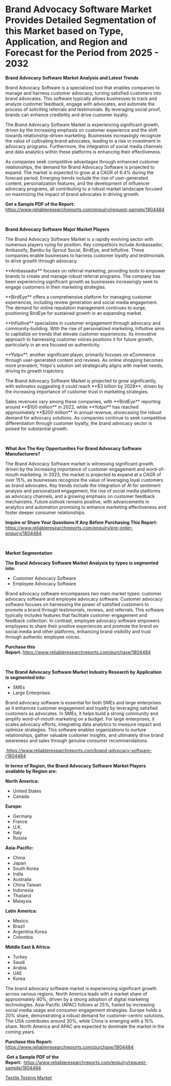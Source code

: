 <p><h1>Brand Advocacy Software Market Provides Detailed Segmentation of this Market based on Type, Application, and Region and Forecast for the Period from 2025 - 2032</h1></p><p><strong>Brand Advocacy Software Market Analysis and Latest Trends</strong></p>
<p><p>Brand Advocacy Software is a specialized tool that enables companies to manage and harness customer advocacy, turning satisfied customers into brand advocates. This software typically allows businesses to track and analyze customer feedback, engage with advocates, and automate the process of soliciting referrals and testimonials. By leveraging social proof, brands can enhance credibility and drive customer loyalty.</p><p>The Brand Advocacy Software Market is experiencing significant growth, driven by the increasing emphasis on customer experience and the shift towards relationship-driven marketing. Businesses increasingly recognize the value of cultivating brand advocates, leading to a rise in investment in advocacy programs. Furthermore, the integration of social media channels and data analytics within these platforms is enhancing their effectiveness.</p><p>As companies seek competitive advantages through enhanced customer relationships, the demand for Brand Advocacy Software is projected to expand. The market is expected to grow at a CAGR of 6.4% during the forecast period. Emerging trends include the rise of user-generated content, personalization features, and the development of influencer advocacy programs, all contributing to a robust market landscape focused on maximizing the impact of brand advocates in driving growth.</p></p>
<p><strong>Get a Sample PDF of the Report:&nbsp;</strong> <a href="https://www.reliableresearchreports.com/enquiry/request-sample/1804484?utm_campaign=3105&utm_medium=2&utm_source=Github&utm_content=ia&utm_term=09032025&utm_id=brand-advocacy-software">https://www.reliableresearchreports.com/enquiry/request-sample/1804484</a></p>
<p>&nbsp;</p>
<p><strong>Brand Advocacy Software Major Market Players</strong></p>
<p><p>The Brand Advocacy Software Market is a rapidly evolving sector with numerous players vying for position. Key competitors include Ambassador, Ambassify, Bambu by Sprout Social, BirdEye, and Influitive. These companies enable businesses to harness customer loyalty and testimonials to drive growth through advocacy.</p><p>**Ambassador** focuses on referral marketing, providing tools to empower brands to create and manage robust referral programs. The company has been experiencing significant growth as businesses increasingly seek to engage customers in their marketing strategies.</p><p>**BirdEye** offers a comprehensive platform for managing customer experiences, including review generation and social media engagement. The demand for online reputation management continues to surge, positioning BirdEye for sustained growth in an expanding market.</p><p>**Influitive** specializes in customer engagement through advocacy and community-building. With the rise of personalized marketing, Influitive aims to capitalize on trends that elevate customer experiences. Its innovative approach to harnessing customer voices positions it for future growth, particularly in an era focused on authenticity.</p><p>**Yotpo**, another significant player, primarily focuses on eCommerce through user-generated content and reviews. As online shopping becomes more prevalent, Yotpo's solution set strategically aligns with market needs, driving its growth trajectory.</p><p>The Brand Advocacy Software Market is projected to grow significantly, with estimates suggesting it could reach **$3 billion by 2028**, driven by the increasing importance of customer trust in marketing strategies.</p><p>Sales revenues vary among these companies, with **BirdEye** reporting around **$100 million** in 2022, while **Yotpo** has reached approximately **$200 million** in annual revenue, showcasing the robust demand for advocacy solutions. As companies continue to seek competitive differentiation through customer loyalty, the brand advocacy sector is poised for substantial growth.</p></p>
<p>&nbsp;</p>
<p><strong>What Are The Key Opportunities For Brand Advocacy Software Manufacturers?</strong></p>
<p><p>The Brand Advocacy Software market is witnessing significant growth, driven by the increasing importance of customer engagement and word-of-mouth marketing. In 2023, the market is projected to expand at a CAGR of over 15%, as businesses recognize the value of leveraging loyal customers as brand advocates. Key trends include the integration of AI for sentiment analysis and personalized engagement, the rise of social media platforms as advocacy channels, and a growing emphasis on customer feedback mechanisms. Future outlook remains positive, with advancements in analytics and automation promising to enhance marketing effectiveness and foster deeper consumer relationships.</p></p>
<p><strong>Inquire or Share Your Questions If Any Before Purchasing This Report:</strong> <a href="https://www.reliableresearchreports.com/enquiry/pre-order-enquiry/1804484?utm_campaign=3105&utm_medium=2&utm_source=Github&utm_content=ia&utm_term=09032025&utm_id=brand-advocacy-software">https://www.reliableresearchreports.com/enquiry/pre-order-enquiry/1804484</a></p>
<p>&nbsp;</p>
<p><strong>Market Segmentation</strong></p>
<p><strong>The Brand Advocacy Software Market Analysis by types is segmented into:</strong></p>
<p><ul><li>Customer Advocacy Software</li><li>Employee Advocacy Software</li></ul></p>
<p><p>Brand advocacy software encompasses two main market types: customer advocacy software and employee advocacy software. Customer advocacy software focuses on harnessing the power of satisfied customers to promote a brand through testimonials, reviews, and referrals. This software typically includes features that facilitate customer engagement and feedback collection. In contrast, employee advocacy software empowers employees to share their positive experiences and promote the brand on social media and other platforms, enhancing brand visibility and trust through authentic employee voices.</p></p>
<p><strong>Purchase this Report:&nbsp;</strong><a href="https://www.reliableresearchreports.com/purchase/1804484?utm_campaign=3105&utm_medium=2&utm_source=Github&utm_content=ia&utm_term=09032025&utm_id=brand-advocacy-software">https://www.reliableresearchreports.com/purchase/1804484</a></p>
<p>&nbsp;</p>
<p><strong>The Brand Advocacy Software Market Industry Research by Application is segmented into:</strong></p>
<p><ul><li>SMEs</li><li>Large Enterprises</li></ul></p>
<p><p>Brand advocacy software is essential for both SMEs and large enterprises as it enhances customer engagement and loyalty by leveraging satisfied customers as advocates. In SMEs, it helps build a strong community and amplify word-of-mouth marketing on a budget. For large enterprises, it scales advocacy efforts, integrating data analytics to measure impact and optimize strategies. This software enables organizations to nurture relationships, gather valuable customer insights, and ultimately drive brand awareness and sales through genuine consumer recommendations.</p></p>
<p><a href="https://www.reliableresearchreports.com/brand-advocacy-software-r1804484?utm_campaign=3105&utm_medium=2&utm_source=Github&utm_content=ia&utm_term=09032025&utm_id=brand-advocacy-software">&nbsp;https://www.reliableresearchreports.com/brand-advocacy-software-r1804484</a></p>
<p><strong>In terms of Region, the Brand Advocacy Software Market Players available by Region are:</strong></p>
<p>
    <p> <strong> North America: </strong>
        <ul>
            <li>United States</li>
            <li>Canada</li>
        </ul>
        </p> 
    <p> <strong> Europe: </strong>
        <ul>
            <li>Germany</li>
            <li>France</li>
            <li>U.K.</li>
            <li>Italy</li>
            <li>Russia</li>
        </ul>
        </p> 
    <p> <strong> Asia-Pacific: </strong>
        <ul>
            <li>China</li>
            <li>Japan</li>
            <li>South Korea</li>
            <li>India</li>
            <li>Australia</li>
            <li>China Taiwan</li>
            <li>Indonesia</li>
            <li>Thailand</li>
            <li>Malaysia</li>
        </ul>
        </p> 
    <p> <strong> Latin America: </strong>
        <ul>
            <li>Mexico</li>
            <li>Brazil</li>
            <li>Argentina Korea</li>
            <li>Colombia</li>
        </ul>
        </p> 
    <p> <strong> Middle East & Africa: </strong>
        <ul>
            <li>Turkey</li>
            <li>Saudi</li>
            <li>Arabia</li>
            <li>UAE</li>
            <li>Korea</li>
        </ul>
    </p>
    </p>
<p><p>The brand advocacy software market is experiencing significant growth across various regions. North America leads with a market share of approximately 40%, driven by a strong adoption of digital marketing technologies. Asia-Pacific (APAC) follows at 25%, fueled by increasing social media usage and consumer engagement strategies. Europe holds a 20% share, demonstrating a robust demand for customer-centric solutions. The USA contributes around 30%, while China is emerging with a 15% share. North America and APAC are expected to dominate the market in the coming years.</p></p>
<p><strong>Purchase this Report: </strong><a href="https://www.reliableresearchreports.com/purchase/1804484?utm_campaign=3105&utm_medium=2&utm_source=Github&utm_content=ia&utm_term=09032025&utm_id=brand-advocacy-software">https://www.reliableresearchreports.com/purchase/1804484</a></p>
<p>&nbsp;<strong>Get a Sample PDF of the Report:&nbsp;&nbsp;</strong><a href="https://www.reliableresearchreports.com/enquiry/request-sample/1804484?utm_campaign=3105&utm_medium=2&utm_source=Github&utm_content=ia&utm_term=09032025&utm_id=brand-advocacy-software">https://www.reliableresearchreports.com/enquiry/request-sample/1804484</a></p>
<p><strong></strong></p>
<p><p><a href="https://github.com/micbotam/Market-Research-Report-List-1/blob/main/textile-testing-market.md?utm_campaign=3105&utm_medium=2&utm_source=Github&utm_content=ia&utm_term=09032025&utm_id=brand-advocacy-software">Textile Testing Market</a></p></p>
